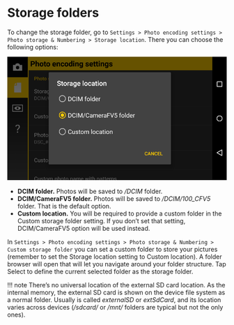 # Storage folders

To change the storage folder, go to `Settings > Photo encoding settings > Photo storage & Numbering > Storage location`. There you can choose the following options:

![Storage location selection](../images/storage-location.png)

* __DCIM folder.__ Photos will be saved to _<Internal memory storage>/DCIM_ folder.
* __DCIM/CameraFV5 folder.__ Photos will be saved to _<Internal memory storage>/DCIM/100_CFV5_ folder. That is the default option.
* __Custom location.__ You will be required to provide a custom folder in the Custom storage folder setting. If you don’t set that setting, DCIM/CameraFV5 option will be used instead.

In `Settings > Photo encoding settings > Photo storage & Numbering > Custom storage folder` you can set a custom folder to store your pictures (remember to set the Storage location setting to Custom location). A folder browser will open that will let you navigate around your folder structure. Tap Select to define the current selected folder as the storage folder.

!!! note
    There’s no universal location of the external SD card location. As the internal memory, the external SD card is shown on the device file system as a normal folder. Usually is called _externalSD_ or _extSdCard_, and its location varies across devices (_/sdcard/_ or _/mnt/_ folders are typical but not the only ones).